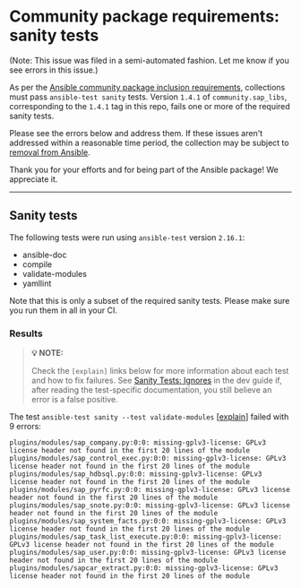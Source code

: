 # Community package requirements: sanity tests

(Note: This issue was filed in a semi-automated fashion. Let me know if you see errors in this issue.)

As per the [Ansible community package inclusion requirements][ci-testing], collections must pass `ansible-test sanity` tests. Version `1.4.1` of `community.sap_libs`, corresponding to the `1.4.1` tag in this repo, fails one or more of the required sanity tests.


Please see the errors below and address them. If these issues aren't addressed within a reasonable time period, the collection may be subject to [removal from Ansible][removal].

Thank you for your efforts and for being part of the Ansible package! We appreciate it.

---

## Sanity tests

The following tests were run using `ansible-test` version `2.16.1`:

- ansible-doc
- compile
- validate-modules
- yamllint

Note that this is only a subset of the required sanity tests. Please make sure you run them in all in your CI.

### Results

> **💡 NOTE:**
>
> Check the `[explain]` links below for more information about each test and how to fix failures.
> See [Sanity Tests: Ignores](https://docs.ansible.com/ansible/latest/dev_guide/testing/sanity/ignores.html) in the dev guide if, after reading the test-specific documentation, you still believe an error is a false positive.

The test `ansible-test sanity --test validate-modules` [[explain](https://docs.ansible.com/ansible-core/2.16/dev_guide/testing/sanity/validate-modules.html)] failed with 9 errors:

``` text
plugins/modules/sap_company.py:0:0: missing-gplv3-license: GPLv3 license header not found in the first 20 lines of the module
plugins/modules/sap_control_exec.py:0:0: missing-gplv3-license: GPLv3 license header not found in the first 20 lines of the module
plugins/modules/sap_hdbsql.py:0:0: missing-gplv3-license: GPLv3 license header not found in the first 20 lines of the module
plugins/modules/sap_pyrfc.py:0:0: missing-gplv3-license: GPLv3 license header not found in the first 20 lines of the module
plugins/modules/sap_snote.py:0:0: missing-gplv3-license: GPLv3 license header not found in the first 20 lines of the module
plugins/modules/sap_system_facts.py:0:0: missing-gplv3-license: GPLv3 license header not found in the first 20 lines of the module
plugins/modules/sap_task_list_execute.py:0:0: missing-gplv3-license: GPLv3 license header not found in the first 20 lines of the module
plugins/modules/sap_user.py:0:0: missing-gplv3-license: GPLv3 license header not found in the first 20 lines of the module
plugins/modules/sapcar_extract.py:0:0: missing-gplv3-license: GPLv3 license header not found in the first 20 lines of the module
```




[ci-testing]: https://docs.ansible.com/ansible/latest/community/collection_contributors/collection_requirements.html#ci-testing
[repo-mgmt]: https://docs.ansible.com/ansible/latest/community/collection_contributors/collection_requirements.html#repository-management
[removal]: https://github.com/ansible-collections/overview/blob/main/removal_from_ansible.rst
